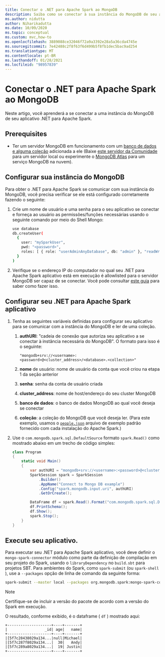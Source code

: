 ```yaml
---
title: Conectar o .NET para Apache Spark ao MongoDB
description: Saiba como se conectar à sua instância do MongoDB de seu aplicativo .NET para Apache Spark.
ms.author: nidutta
author: Niharikadutta
ms.date: 10/09/2020
ms.topic: conceptual
ms.custom: mvc,how-to
ms.openlocfilehash: 3889088ce32046f72a9a3392e28a5a36cda4745e
ms.sourcegitcommit: 7e42488c2f8f63f6d499b5f8fb1dec5bac9ad254
ms.translationtype: MT
ms.contentlocale: pt-BR
ms.lasthandoff: 01/28/2021
ms.locfileid: "98957839"
---
```

# <a name="connect-net-for-apache-spark-to-mongodb"></a>Conectar o .NET para Apache Spark ao MongoDB

Neste artigo, você aprenderá a se conectar a uma instância do MongoDB de seu aplicativo .NET para Apache Spark.

## <a name="prerequisites"></a>Prerequisites

- Ter um servidor MongoDB em funcionamento com um [banco de dados e alguma coleção](https://docs.mongodb.com/manual/core/databases-and-collections/) adicionada a ele (Baixe [este servidor da Comunidade](https://www.mongodb.com/try/download/community) para um servidor local ou experimente o [MongoDB Atlas](https://www.mongodb.com/cloud/atlas) para um serviço MongoDB na nuvem).

## <a name="set-up-your-mongodb-instance"></a>Configurar sua instância do MongoDB

Para obter o .NET para Apache Spark se comunicar com sua instância do MongoDB, você precisa verificar se ele está configurado corretamente fazendo o seguinte:

1. Crie um nome de usuário e uma senha para o seu aplicativo se conectar e forneça ao usuário as permissões/funções necessárias usando o seguinte comando por meio do Shell Mongo:

    ```bash
    use database
    db.createUser(
      {
        user: "mySparkUser",
        pwd: "<password>",
        roles: [ { role: "userAdminAnyDatabase", db: "admin" }, "readWriteAnyDatabase" ]
      }
    )
    ```

2. Verifique se o endereço IP do computador no qual seu .NET para Apache Spark aplicativo está em execução é allowlisted para o servidor MongoDB ser capaz de se conectar. Você pode consultar [este guia](https://docs.atlas.mongodb.com/security/add-ip-address-to-list/) para saber como fazer isso.

## <a name="configure-your-net-for-apache-spark-application"></a>Configurar seu .NET para Apache Spark aplicativo

1. Tenha as seguintes variáveis definidas para configurar seu aplicativo para se comunicar com a instância do MongoDB e ler de uma coleção.
    1. **authURI**: "cadeia de conexão que autoriza seu aplicativo a se conectar à instância necessária do MongoDB". O formato para isso é o seguinte:

        ```
        "mongodb+srv://<username>:<password>@<cluster_address>/<database>.<collection>"
        ```

    2. **nome** de usuário: nome de usuário da conta que você criou na etapa 1 da seção anterior
    3. **senha**: senha da conta de usuário criada
    4. **cluster_address**: nome de host/endereço do seu cluster MongoDB
    5. **banco de dados**: o banco de dados MongoDB ao qual você deseja se conectar
    6. **coleção**: a coleção do MongoDB que você deseja ler. (Para este exemplo, usamos o [`people.json`](https://github.com/apache/spark/blob/master/examples/src/main/resources/people.json) arquivo de exemplo padrão fornecido com cada instalação do Apache Spark.)

2. Use o `com.mongodb.spark.sql.DefaultSource` formato `spark.Read()` como mostrado abaixo em um trecho de código simples:

    ```csharp
    class Program
    {
        static void Main()
        {
            var authURI = "mongodb+srv://<username>:<password>@<cluster_address>/<database>.<collection>?retryWrites=true&w=majority";
            SparkSession spark = SparkSession
                .Builder()
                .AppName("Connect to Mongo DB example")
                .Config("spark.mongodb.input.uri", authURI)
                .GetOrCreate();

            DataFrame df = spark.Read().Format("com.mongodb.spark.sql.DefaultSource").Load();
            df.PrintSchema();
            df.Show();
            spark.Stop();
        }
    }
    ```

## <a name="run-your-application"></a>Execute seu aplicativo.

Para executar seu .NET para Apache Spark aplicativo, você deve definir o `mongo-spark-connector` módulo como parte da definição de compilação em seu projeto do Spark, usando o `libraryDependency` no `build.sbt` para projetos SBT. Para ambientes do Spark, como `spark-submit` (ou `spark-shell` ), use a `--packages` opção de linha de comando da seguinte forma:

```bash
spark-submit --master local --packages org.mongodb.spark:mongo-spark-connector_2.12:3.0.0 --class org.apache.spark.deploy.dotnet.DotnetRunner microsoft-spark-<spark_majorversion-spark_minorversion>_<scala_majorversion.scala_minorversion>-<spark_dotnet_version>.jar yourApp.exe
```

> [!NOTE]
> Certifique-se de incluir a versão do pacote de acordo com a versão do Spark em execução.

O resultado, conforme exibido, é o dataframe ( `df` ) mostrado aqui:

```text
+--------------------+----+-------+
|                 _id| age|   name|
+--------------------+----+-------+
|[5f7c28438029a134...|null|Michael|
|[5f7c287f8029a134...|  30|   Andy|
|[5f7c289a8029a134...|  19| Justin|
+--------------------+----+-------+
```

